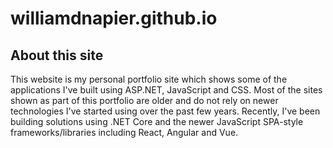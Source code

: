 # williamdnapier.github.io

## About this site
This website is my personal portfolio site which shows some of the applications I've built using ASP.NET, JavaScript and CSS. Most of the sites shown as part of this portfolio are older and do not rely on newer technologies I've started using over the past few years. Recently, I've been building solutions using .NET Core and the newer JavaScript SPA-style frameworks/libraries including React, Angular and Vue.
